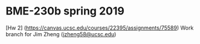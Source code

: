 # BME-230b spring 2019
[Hw 2] (https://canvas.ucsc.edu/courses/22395/assignments/75589)
Work branch for Jim Zheng (jzheng58@ucsc.edu)

